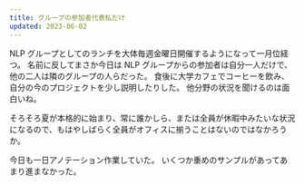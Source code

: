 ```yaml
---
title: グループの参加者代表私だけ
updated: 2023-06-02
---
```


NLP グループとしてのランチを大体毎週金曜日開催するようになって一月位経つ。
名前に反してまさか今日は NLP グループからの参加者は自分一人だけで、他の二人は隣のグループの人らだった。
食後に大学カフェでコーヒーを飲み、自分の今のプロジェクトを少し説明したりした。
他分野の状況を聞けるのは面白いね。

そろそろ夏が本格的に始まり、常に誰かしら、または全員が休暇中みたいな状況になるので、もはやしばらく全員がオフィスに揃うことはないのではなかろうか。

今日も一日アノテーション作業していた。
いくつか重めのサンプルがあってあまり進まなかった。
